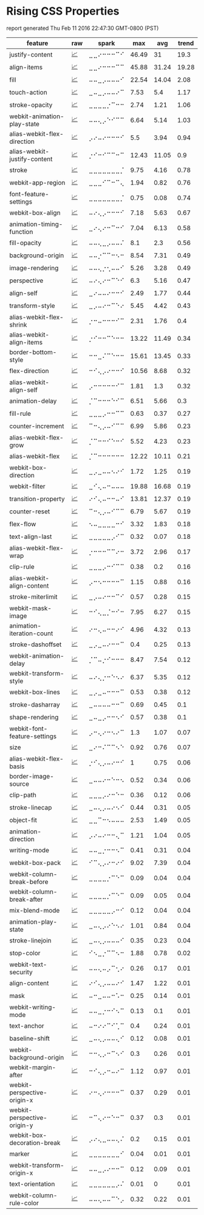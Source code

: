# Rising CSS Properties

report generated Thu Feb 11 2016 22:47:30 GMT-0800 (PST)

feature                      | raw | spark    | max   | avg   | trend
---------------------------- | --- | -------- | ----- | ----- | -----
justify-content              | [📈](https://www.chromestatus.com/metrics/css/timeline/popularity/240) | ⣀⣀⠔⠒⠒⠒⠉⠊ | 46.49 | 31    | 19.3 
align-items                  | [📈](https://www.chromestatus.com/metrics/css/timeline/popularity/231) | ⣀⣀⠔⠒⠒⠒⠉⠉ | 45.88 | 31.24 | 19.28
fill                         | [📈](https://www.chromestatus.com/metrics/css/timeline/popularity/369) | ⠤⠤⣀⡠⠤⠤⠤⠊ | 22.54 | 14.04 | 2.08 
touch-action                 | [📈](https://www.chromestatus.com/metrics/css/timeline/popularity/421) | ⣀⠤⣀⡠⠤⠤⠔⠉ | 7.53  | 5.4   | 1.17 
stroke-opacity               | [📈](https://www.chromestatus.com/metrics/css/timeline/popularity/384) | ⣀⣀⣀⣀⡐⠉⠒⠒ | 2.74  | 1.21  | 1.06 
webkit-animation-play-state  | [📈](https://www.chromestatus.com/metrics/css/timeline/popularity/173) | ⠤⠤⢄⡠⠑⠊⠉⠉ | 6.64  | 5.14  | 1.03 
alias-webkit-flex-direction  | [📈](https://www.chromestatus.com/metrics/css/timeline/popularity/488) | ⡠⠔⠤⠔⠒⠒⠒⠊ | 5.5   | 3.94  | 0.94 
alias-webkit-justify-content | [📈](https://www.chromestatus.com/metrics/css/timeline/popularity/493) | ⡐⠊⠒⠊⠉⠉⠒⠉ | 12.43 | 11.05 | 0.9  
stroke                       | [📈](https://www.chromestatus.com/metrics/css/timeline/popularity/378) | ⣀⣀⣀⣀⣀⣀⣀⡈ | 9.75  | 4.16  | 0.78 
webkit-app-region            | [📈](https://www.chromestatus.com/metrics/css/timeline/popularity/412) | ⣀⣀⣀⠊⠉⠒⠉⢄ | 1.94  | 0.82  | 0.76 
font-feature-settings        | [📈](https://www.chromestatus.com/metrics/css/timeline/popularity/514) | ⣀⣀⣀⣀⣀⣀⣀⡈ | 0.75  | 0.08  | 0.74 
webkit-box-align             | [📈](https://www.chromestatus.com/metrics/css/timeline/popularity/203) | ⠤⠔⢄⡠⠒⠒⠒⠊ | 7.18  | 5.63  | 0.67 
animation-timing-function    | [📈](https://www.chromestatus.com/metrics/css/timeline/popularity/432) | ⣀⠔⢄⠔⠒⠉⠒⠊ | 7.04  | 6.13  | 0.58 
fill-opacity                 | [📈](https://www.chromestatus.com/metrics/css/timeline/popularity/370) | ⠤⠤⢄⣀⡠⠤⠤⠌ | 8.1   | 2.3   | 0.56 
background-origin            | [📈](https://www.chromestatus.com/metrics/css/timeline/popularity/26) | ⠤⠤⡐⠉⠉⠒⠢⠒ | 8.54  | 7.31  | 0.49 
image-rendering              | [📈](https://www.chromestatus.com/metrics/css/timeline/popularity/82) | ⠤⠤⢄⡐⢂⠤⠤⠊ | 5.26  | 3.28  | 0.49 
perspective                  | [📈](https://www.chromestatus.com/metrics/css/timeline/popularity/449) | ⠤⠔⢄⠔⠒⠉⠑⠊ | 6.3   | 5.16  | 0.47 
align-self                   | [📈](https://www.chromestatus.com/metrics/css/timeline/popularity/232) | ⣀⠔⠤⠤⠔⠒⠒⠊ | 2.49  | 1.77  | 0.44 
transform-style              | [📈](https://www.chromestatus.com/metrics/css/timeline/popularity/448) | ⣀⡠⠤⠔⠒⠉⠑⠔ | 5.45  | 4.42  | 0.43 
alias-webkit-flex-shrink     | [📈](https://www.chromestatus.com/metrics/css/timeline/popularity/491) | ⡐⠒⠤⠒⠒⠒⠊⠉ | 2.31  | 1.76  | 0.4  
alias-webkit-align-items     | [📈](https://www.chromestatus.com/metrics/css/timeline/popularity/479) | ⡐⠊⠒⠒⠉⠑⠒⠒ | 13.22 | 11.49 | 0.34 
border-bottom-style          | [📈](https://www.chromestatus.com/metrics/css/timeline/popularity/39) | ⠒⠒⣀⠌⠉⠑⠒⠒ | 15.61 | 13.45 | 0.33 
flex-direction               | [📈](https://www.chromestatus.com/metrics/css/timeline/popularity/235) | ⠒⠊⢄⡠⠔⠒⠒⠊ | 10.56 | 8.68  | 0.32 
alias-webkit-align-self      | [📈](https://www.chromestatus.com/metrics/css/timeline/popularity/480) | ⡠⠒⠒⠒⠒⠒⠊⠉ | 1.81  | 1.3   | 0.32 
animation-delay              | [📈](https://www.chromestatus.com/metrics/css/timeline/popularity/425) | ⡈⠉⠒⠒⠒⠑⠊⠉ | 6.51  | 5.66  | 0.3  
fill-rule                    | [📈](https://www.chromestatus.com/metrics/css/timeline/popularity/371) | ⣀⣀⣀⡠⠒⠒⠉⠉ | 0.63  | 0.37  | 0.27 
counter-increment            | [📈](https://www.chromestatus.com/metrics/css/timeline/popularity/75) | ⠉⠒⢄⡠⠤⠊⠉⠉ | 6.99  | 5.86  | 0.23 
alias-webkit-flex-grow       | [📈](https://www.chromestatus.com/metrics/css/timeline/popularity/490) | ⡈⠉⠒⠒⠊⠑⠒⠊ | 5.52  | 4.23  | 0.23 
alias-webkit-flex            | [📈](https://www.chromestatus.com/metrics/css/timeline/popularity/486) | ⡈⠉⠒⠒⠒⠒⠒⠒ | 12.22 | 10.11 | 0.21 
webkit-box-direction         | [📈](https://www.chromestatus.com/metrics/css/timeline/popularity/204) | ⣀⡠⣀⠤⠤⠢⠔⠊ | 1.72  | 1.25  | 0.19 
webkit-filter                | [📈](https://www.chromestatus.com/metrics/css/timeline/popularity/413) | ⣀⠊⢄⠤⠒⠤⠤⠤ | 19.88 | 16.68 | 0.19 
transition-property          | [📈](https://www.chromestatus.com/metrics/css/timeline/popularity/153) | ⠔⠊⢄⠤⠒⠒⠤⠊ | 13.81 | 12.37 | 0.19 
counter-reset                | [📈](https://www.chromestatus.com/metrics/css/timeline/popularity/76) | ⠉⠒⢄⡠⠤⠊⠉⠉ | 6.79  | 5.67  | 0.19 
flex-flow                    | [📈](https://www.chromestatus.com/metrics/css/timeline/popularity/236) | ⠢⠤⣀⣀⣀⣀⠒⠊ | 3.32  | 1.83  | 0.18 
text-align-last              | [📈](https://www.chromestatus.com/metrics/css/timeline/popularity/404) | ⣀⣀⣀⣀⣀⡠⠊⠉ | 0.32  | 0.07  | 0.18 
alias-webkit-flex-wrap       | [📈](https://www.chromestatus.com/metrics/css/timeline/popularity/492) | ⡐⠒⠒⠒⠉⠉⠔⠒ | 3.72  | 2.96  | 0.17 
clip-rule                    | [📈](https://www.chromestatus.com/metrics/css/timeline/popularity/356) | ⣀⣀⣀⡠⠒⠊⠉⠉ | 0.38  | 0.2   | 0.16 
alias-webkit-align-content   | [📈](https://www.chromestatus.com/metrics/css/timeline/popularity/478) | ⡠⠒⠢⠒⠒⠒⠒⠉ | 1.15  | 0.88  | 0.16 
stroke-miterlimit            | [📈](https://www.chromestatus.com/metrics/css/timeline/popularity/383) | ⣀⡠⠤⠔⠒⠒⠉⠊ | 0.57  | 0.28  | 0.15 
webkit-mask-image            | [📈](https://www.chromestatus.com/metrics/css/timeline/popularity/289) | ⠒⠊⢄⣀⡈⠒⠊⠒ | 7.95  | 6.27  | 0.15 
animation-iteration-count    | [📈](https://www.chromestatus.com/metrics/css/timeline/popularity/429) | ⠔⠒⢄⠤⠒⠒⠔⠊ | 4.96  | 4.32  | 0.13 
stroke-dashoffset            | [📈](https://www.chromestatus.com/metrics/css/timeline/popularity/380) | ⣀⡠⣀⠤⠔⠒⠒⠉ | 0.4   | 0.25  | 0.13 
webkit-animation-delay       | [📈](https://www.chromestatus.com/metrics/css/timeline/popularity/167) | ⡈⠉⠤⡐⠊⠒⠒⠒ | 8.47  | 7.54  | 0.12 
webkit-transform-style       | [📈](https://www.chromestatus.com/metrics/css/timeline/popularity/331) | ⠤⠔⢄⡐⠒⠑⠢⠔ | 6.37  | 5.35  | 0.12 
webkit-box-lines             | [📈](https://www.chromestatus.com/metrics/css/timeline/popularity/207) | ⣀⡠⣀⠤⠒⠒⠒⠉ | 0.53  | 0.38  | 0.12 
stroke-dasharray             | [📈](https://www.chromestatus.com/metrics/css/timeline/popularity/379) | ⣀⠤⠤⠤⠤⠒⠒⠉ | 0.69  | 0.45  | 0.1  
shape-rendering              | [📈](https://www.chromestatus.com/metrics/css/timeline/popularity/377) | ⣀⠤⣀⡠⠒⠒⠢⠊ | 0.57  | 0.38  | 0.1  
webkit-font-feature-settings | [📈](https://www.chromestatus.com/metrics/css/timeline/popularity/12) | ⡠⠒⢄⠔⠒⠢⠔⠉ | 1.3   | 1.07  | 0.07 
size                         | [📈](https://www.chromestatus.com/metrics/css/timeline/popularity/123) | ⣀⠔⠒⠌⠉⠉⠢⠑ | 0.92  | 0.76  | 0.07 
alias-webkit-flex-basis      | [📈](https://www.chromestatus.com/metrics/css/timeline/popularity/487) | ⡐⠊⢄⡠⠤⠔⠒⠊ | 1     | 0.75  | 0.06 
border-image-source          | [📈](https://www.chromestatus.com/metrics/css/timeline/popularity/47) | ⣀⠤⠤⠔⠒⠑⠒⠢ | 0.52  | 0.34  | 0.06 
clip-path                    | [📈](https://www.chromestatus.com/metrics/css/timeline/popularity/355) | ⣀⣀⣀⡠⠔⠒⠑⠒ | 0.36  | 0.12  | 0.06 
stroke-linecap               | [📈](https://www.chromestatus.com/metrics/css/timeline/popularity/381) | ⣀⠤⢄⡠⠤⠔⠢⠊ | 0.44  | 0.31  | 0.05 
object-fit                   | [📈](https://www.chromestatus.com/metrics/css/timeline/popularity/433) | ⣀⣀⠉⠒⠢⠤⠤⠤ | 2.53  | 1.49  | 0.05 
animation-direction          | [📈](https://www.chromestatus.com/metrics/css/timeline/popularity/426) | ⡠⠔⠤⠔⠒⠒⢄⠉ | 1.21  | 1.04  | 0.05 
writing-mode                 | [📈](https://www.chromestatus.com/metrics/css/timeline/popularity/394) | ⠤⠤⣀⡐⠒⠒⠢⠉ | 0.41  | 0.31  | 0.04 
webkit-box-pack              | [📈](https://www.chromestatus.com/metrics/css/timeline/popularity/210) | ⠊⠉⢄⡠⠔⠒⠔⠊ | 9.02  | 7.39  | 0.04 
webkit-column-break-before   | [📈](https://www.chromestatus.com/metrics/css/timeline/popularity/216) | ⣀⣀⣀⣀⡐⠉⠑⠉ | 0.09  | 0.04  | 0.04 
webkit-column-break-after    | [📈](https://www.chromestatus.com/metrics/css/timeline/popularity/215) | ⣀⣀⣀⣀⡐⠉⠑⠉ | 0.09  | 0.05  | 0.04 
mix-blend-mode               | [📈](https://www.chromestatus.com/metrics/css/timeline/popularity/420) | ⣀⣀⣀⣀⣀⡠⠒⠊ | 0.12  | 0.04  | 0.04 
animation-play-state         | [📈](https://www.chromestatus.com/metrics/css/timeline/popularity/431) | ⣀⠤⢄⡠⠔⠑⠢⠔ | 1.01  | 0.84  | 0.04 
stroke-linejoin              | [📈](https://www.chromestatus.com/metrics/css/timeline/popularity/382) | ⣀⠤⢄⡠⠤⠤⠤⠊ | 0.35  | 0.23  | 0.04 
stop-color                   | [📈](https://www.chromestatus.com/metrics/css/timeline/popularity/363) | ⠊⠢⣀⡐⠉⠉⠢⠒ | 1.88  | 0.78  | 0.02 
webkit-text-security         | [📈](https://www.chromestatus.com/metrics/css/timeline/popularity/322) | ⠤⠤⢄⠤⡠⠉⢂⠔ | 0.26  | 0.17  | 0.01 
align-content                | [📈](https://www.chromestatus.com/metrics/css/timeline/popularity/230) | ⠔⠊⢄⡠⠤⠤⠔⠊ | 1.47  | 1.22  | 0.01 
mask                         | [📈](https://www.chromestatus.com/metrics/css/timeline/popularity/357) | ⠤⠒⣀⠤⠤⠒⠡⠒ | 0.25  | 0.14  | 0.01 
webkit-writing-mode          | [📈](https://www.chromestatus.com/metrics/css/timeline/popularity/18) | ⠤⠤⣀⡐⠒⠊⠢⠉ | 0.13  | 0.1   | 0.01 
text-anchor                  | [📈](https://www.chromestatus.com/metrics/css/timeline/popularity/392) | ⠤⠒⠔⠔⠉⠊⢁⠉ | 0.4   | 0.24  | 0.01 
baseline-shift               | [📈](https://www.chromestatus.com/metrics/css/timeline/popularity/387) | ⣀⠤⢄⡠⠤⠤⢄⠊ | 0.12  | 0.08  | 0.01 
webkit-background-origin     | [📈](https://www.chromestatus.com/metrics/css/timeline/popularity/180) | ⠒⠒⢄⡠⠒⠉⠢⠊ | 0.3   | 0.26  | 0.01 
webkit-margin-after          | [📈](https://www.chromestatus.com/metrics/css/timeline/popularity/270) | ⠒⠊⢄⡠⠒⠤⠔⠉ | 1.12  | 0.97  | 0.01 
webkit-perspective-origin-x  | [📈](https://www.chromestatus.com/metrics/css/timeline/popularity/310) | ⠔⠒⢄⠔⠒⠒⠒⠉ | 0.37  | 0.29  | 0.01 
webkit-perspective-origin-y  | [📈](https://www.chromestatus.com/metrics/css/timeline/popularity/311) | ⠒⠉⢄⠔⠒⠑⠒⠉ | 0.37  | 0.3   | 0.01 
webkit-box-decoration-break  | [📈](https://www.chromestatus.com/metrics/css/timeline/popularity/414) | ⡠⠔⢄⣀⠤⠤⢄⠌ | 0.2   | 0.15  | 0.01 
marker                       | [📈](https://www.chromestatus.com/metrics/css/timeline/popularity/372) | ⣀⣀⣀⣀⣀⣀⣀⠊ | 0.04  | 0.01  | 0.01 
webkit-transform-origin-x    | [📈](https://www.chromestatus.com/metrics/css/timeline/popularity/328) | ⠤⠤⣀⡠⠔⠒⠒⠉ | 0.12  | 0.09  | 0.01 
text-orientation             | [📈](https://www.chromestatus.com/metrics/css/timeline/popularity/510) | ⣀⣀⣀⣀⣀⣀⡠⠌ | 0.01  | 0     | 0.01 
webkit-column-rule-color     | [📈](https://www.chromestatus.com/metrics/css/timeline/popularity/222) | ⠤⠤⢄⠤⠤⠉⠑⡠ | 0.32  | 0.22  | 0.01 

